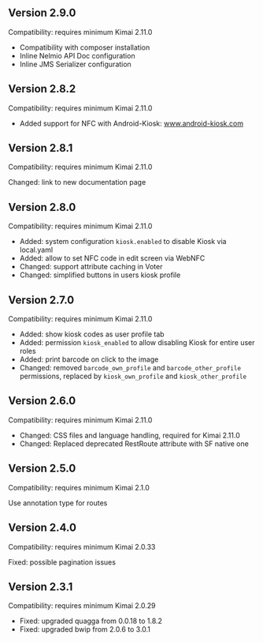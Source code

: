 ## Version 2.9.0

Compatibility: requires minimum Kimai 2.11.0

- Compatibility with composer installation
- Inline Nelmio API Doc configuration
- Inline JMS Serializer configuration

## Version 2.8.2

Compatibility: requires minimum Kimai 2.11.0

- Added support for NFC with Android-Kiosk: www.android-kiosk.com

## Version 2.8.1

Compatibility: requires minimum Kimai 2.11.0

Changed: link to new documentation page

## Version 2.8.0

Compatibility: requires minimum Kimai 2.11.0

- Added: system configuration `kiosk.enabled` to disable Kiosk via local.yaml
- Added: allow to set NFC code in edit screen via WebNFC
- Changed: support attribute caching in Voter
- Changed: simplified buttons in users kiosk profile

## Version 2.7.0

Compatibility: requires minimum Kimai 2.11.0

- Added: show kiosk codes as user profile tab
- Added: permission `kiosk_enabled` to allow disabling Kiosk for entire user roles
- Added: print barcode on click to the image
- Changed: removed `barcode_own_profile` and `barcode_other_profile` permissions, replaced by `kiosk_own_profile` and `kiosk_other_profile`

## Version 2.6.0

Compatibility: requires minimum Kimai 2.11.0

- Changed: CSS files and language handling, required for Kimai 2.11.0
- Changed: Replaced deprecated RestRoute attribute with SF native one

## Version 2.5.0

Compatibility: requires minimum Kimai 2.1.0

Use annotation type for routes

## Version 2.4.0

Compatibility: requires minimum Kimai 2.0.33

Fixed: possible pagination issues

## Version 2.3.1

Compatibility: requires minimum Kimai 2.0.29

- Fixed: upgraded quagga from 0.0.18 to 1.8.2
- Fixed: upgraded bwip from 2.0.6 to 3.0.1

